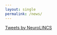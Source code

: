 ```yaml
---
layout: single
permalink: /news/
---
```




<a class="twitter-timeline" href="https://twitter.com/NeuroLINCS">Tweets by NeuroLINCS</a> <script async src="//platform.twitter.com/widgets.js" charset="utf-8"></script>
